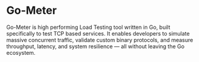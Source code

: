 # Go-Meter
Go-Meter is high performing Load Testing tool written in Go, built specifically to test TCP based services. It enables developers to simulate massive concurrent traffic, validate custom binary protocols, and measure throughput, latency, and system resilience — all without leaving the Go ecosystem.
